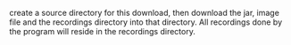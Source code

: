 
create a source directory for this download, then download the jar, image file and the recordings directory into 
that directory. All recordings done by the program will reside in the recordings directory.
